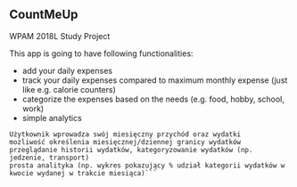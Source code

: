 ## CountMeUp
WPAM 2018L Study Project

This app is going to have following functionalities:
* add your daily expenses
* track your daily expenses compared to maximum monthly expense (just like e.g. calorie counters)
* categorize the expenses based on the needs (e.g. food, hobby, school, work)
* simple analytics

```Śledzenie codziennych i comiesięcznych wydatków:
Użytkownik wprowadza swój miesięczny przychód oraz wydatki
możliwość określenia miesięcznej/dziennej granicy wydatków
przeglądanie historii wydatków, kategoryzowanie wydatków (np. jedzenie, transport)
prosta analityka (np. wykres pokazujący % udział kategorii wydatków w kwocie wydanej w trakcie miesiąca)```
